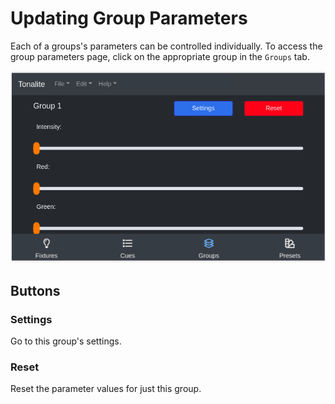 # Updating Group Parameters

Each of a groups's parameters can be controlled individually. To access the group parameters page, click on the appropriate group in the `Groups` tab.

![Group parameters page](../../images/group_parameters.png)

## Buttons

### Settings

Go to this group's settings.

### Reset

Reset the parameter values for just this group.

